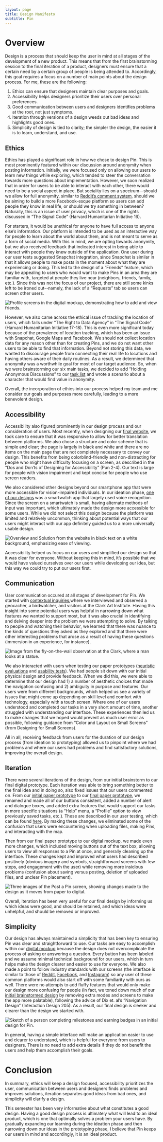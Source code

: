 ```yaml
---
layout: page
title: Design Manifesto
subtitle: Pin
---
```


# Overview

Design is a process that should keep the user in mind at all stages of the development of a new product. This means that from the first brainstorming session to the final iteration of a product, designers must ensure that a certain need by a certain group of people is being attended to. Accordingly, this goal requires a focus on a number of main points about the design process. For me, these are the following:

  1. Ethics can ensure that designers maintain clear purposes and goals.
  2. Accessibility helps designers prioritize their users over personal preferences.
  3. Good communication between users and designers identifies problems at the root, not just symptoms.
  4. Iteration through versions of a design weeds out bad ideas and highlights good ones.
  5. Simplicity of design is tied to clarity; the simpler the design, the easier it is to learn, understand, and use.

## Ethics

Ethics has played a significant role in how we chose to design Pin. This is most prominently featured within our discussion around anonymity when posting information. Initially, we were focused only on allowing our users to learn new things while exploring, which tended to steer the conversation towards more questions about implementation. However, we soon realized that in order for users to be able to interact with each other, there would need to be a social aspect in place. But sociality lies on a spectrum—should we allow for full anonymity, similar to [Reddit’s comment system](https://www.linkedin.com/pulse/anonymity-reddit-may-holding-social-network-back-its-thinks-caroline ), should we be aiming to build a more Facebook-esque platform so users can add people they know in real life, or should we try something in between? Naturally, this is an issue of user privacy, which is one of the rights discussed in “The Signal Code” (Harvard Humanitarian Initiative 16).

For starters, it would be unethical for anyone to have full access to anyone else’s information. Our platform is intended to be used as an interactive way for people to learn about the world about them, and is not meant to serve as a form of social media. With this in mind, we are opting towards anonymity, but we also received feedback that indicated interest in being able to interact with people they knew outside of the application. One user during our user tests suggested Snapchat integration, since Snapchat is similar in that it allows people to make posts in the moment about what they are experiencing or doing. This led to the design of a “Friends” feature, which may be appealing to users who would want to make Pins in an area they are familiar with, targeted at people they live near (neighbors, friends, family, etc.). Since this was not the focus of our project, there are still some kinks left to be ironed out--namely, the lack of a “Requests” tab so users can screen other users.

![Profile screens in the digital mockup, demonstrating how to add and view friends.](./manifesto/profile.png)

However, we also came across the ethical issue of tracking the location of users, which falls under “The Right to Data Agency” in “The Signal Code” (Harvard Humanitarian Initiative 17-18). This is even more significant today because of the prevalence of location tracking, which has been an issue with Snapchat, Google Maps and Facebook. We should not collect location data for any reason other than for creating Pins, and we do not want other users to be able to find that information. Beyond not storing this data, we wanted to discourage people from connecting their real life to locations and having others aware of their daily routines. As a result, we determined that anonymity was a worthwhile goal for most of our target audience. So, when we were brainstorming our six main tasks, we decided to add “Holding Anonymous Discussions” to our [task list](http://www.lester-lee.com/curious-places//2018/03/05/task_review/ ) and wrote a scenario about a character that would find value in anonymity.

Overall, the incorporation of ethics into our process helped my team and me consider our goals and purposes more carefully, leading to a more benevolent design.

## Accessibility

Accessibility also figured prominently in our design process and our consideration of users. Most recently, when designing our [final website](http://www.lester-lee.com/curious-places/), we took care to ensure that it was responsive to allow for better translation between platforms. We also chose a structure and color scheme that is simple and clear; the page is largely in black and white and there are no items on the main page that are not completely necessary to convey our design. This benefits from being colorblind-friendly and non-distracting for people who might have difficulty focusing on a screen, as described in the “Dos and Don’ts of Designing for Accessibility” (Pun 2-4). Our text is large for people with vision impairment and kept concise for people who use screen readers.

We also considered other designs beyond our smartphone app that were more accessible for vision-impaired individuals. In our ideation phase, [one of our designs](http://www.lester-lee.com/curious-places//2018/03/08/design_checkin/) was a smartwatch app that largely used voice recognition. Since the screen on a smartwatch is small, having alternate methods of input was important, which ultimately made the design more accessible for some users. While we did not select this design because the platform was limited and relatively uncommon, thinking about potential ways that our users might interact with our app definitely guided us to a more universally usable design.

![Overview and Solution from the website in black text on a white background, emphasizing ease of viewing.](./manifesto/website.png)

Accessibility helped us focus on our users and simplified our design so that it was clear for everyone. Without keeping this in mind, it’s possible that we would have valued ourselves over our users while developing our idea, but this way we could try to put our users first.

## Communication

User communication occured at all stages of development for Pin. We started with [contextual inquiries](http://www.lester-lee.com/curious-places//2018/02/26/ci_checkin/),where we interviewed and observed a geocacher, a birdwatcher, and visitors at the Clark Art Institute. Having this insight into some potential users was helpful in narrowing down what features we wanted to support most, but it was also crucial in identifying and delving deeper into the problem we were attempting to solve. By talking to people and watching their behavior, we learned that there was nuance to the kinds of questions they asked as they explored and that there were other interesting problems that arose as a result of having these questions (immersion in an experience, for instance).

![Image from the fly-on-the-wall observation at the Clark, where a man looks at a statue.](./manifesto/clark.png)

We also interacted with users when testing our paper prototypes ([heuristic evaluations](http://www.lester-lee.com/curious-places//2018/04/09/heuristic_eval/) and [usability tests](http://www.lester-lee.com/curious-places//2018/04/16/usability_tests/)). We had people sit down with our initial physical design and provide feedback. When we did this, we were able to determine that our design had 1) a number of aesthetic choices that made the navigation confusing and 2) ambiguity in purpose and features. Our users were from different backgrounds, which helped us see a variety of issues that might come up depending on skill level and comfort with technology, especially with a touch screen. Where one of our users understood and completed our tasks in a very short amount of time, another struggled with understanding our interface. These experiences then led us to make changes that we hoped would prevent as much user error as possible, following guidance from “Color and Layout on Small Screens” (from Designing for Small Screens).

All in all, receiving feedback from users for the duration of our design process (from ideation to prototyping) allowed us to pinpoint where we had problems and where our users had problems and find satisfactory solutions, improving the overall design.

## Iteration

There were several iterations of the design, from our initial brainstorm to our final digital prototype. Each iteration was able to bring something better to the final idea and in doing so, also fixed issues that our users commented on. From our [initial paper prototype](http://www.lester-lee.com/curious-places//2018/04/05/old_paper_prototype/) to our [final paper prototype](http://www.lester-lee.com/curious-places//2018/04/05/paper_prototype/), we renamed and made all of our buttons consistent, added a number of alert and dialogue boxes, and added extra features that would support our tasks in more specific situations (a “Help” menu, a “Profile” option to view previously saved tasks, etc.). These are described in our user testing, which can be found [here](http://www.lester-lee.com/curious-places//2018/04/16/usability_tests/). By making these changes, we eliminated some of the confusion that users were encountering when uploading files, making Pins, and interacting with the map.

Then from our final paper prototype to our digital mockup, we made even more changes, which included moving buttons out of the text box, allowing users to view all responses to a Pin at once, and generally cleaning up the interface. These changes kept and improved what users had described positively (obvious imagery and symbols, straightforward screens with few steps, and engagement with the user) while removing more insidious problems (confusion about saving versus posting, deletion of uploaded files, and unclear Pin placement).

![Three images of the Post a Pin screen, showing changes made to the design as it moves from paper to digital.](./manifesto/prototypes.png)

Overall, iteration has been very useful for our final design by informing us which ideas were good, and should be retained, and which ideas were unhelpful, and should be removed or improved.

## Simplicity

Our design has always maintained a simplicity that has been key to ensuring Pin was clear and straightforward to use. Our tasks are easy to accomplish within our [digital mockup](http://www.lester-lee.com/curious-places//2018/04/19/digital_mockup/) because the design does not overcomplicate the process of asking or answering a question. Every button has been labeled and we assume minimal technical background for our users, which in turn helps make the design clearer and easier to use for everyone. We also made a point to follow industry standards with our screens (the interface is similar to those of [Reddit](https://www.reddit.com/), [Facebook](https://www.facebook.com/), and [Instagram](https://www.instagram.com/)) so any user of these common platforms would also start off with some familiarity with ours as well. There were no attempts to add fluffy features that would only make our design more confusing for people (in fact, we toned down much of our [initial brainstormed design](http://www.lester-lee.com/curious-places//2018/03/08/design_checkin/) by removing extra modes and screens to make the app more palatable), following the advice of Dix et. al’s “Navigation Design” (Interaction Design 205). As a result, our final design is sleeker and clearer than the design we started with.

![Sketch of a person completing milestones and earning badges in an initial design for Pin.](./manifesto/badges.jpg)

In general, having a simple interface will make an application easier to use and clearer to understand, which is helpful for everyone from users to designers. There is no need to add extra details if they do not benefit the users and help them accomplish their goals.

# Conclusion

In summary, ethics will keep a design focused, accessibility prioritizes the user, communication between users and designers finds problems and improves solutions, iteration separates good ideas from bad ones, and simplicity will clarify a design.

This semester has been very informative about what constitutes a good design. Having a good design process is ultimately what will lead to an ideal product, which is one that optimally solves a problem your users have. By gradually expanding our learning during the ideation phase and then narrowing down our ideas in the prototyping phase, I believe that Pin keeps our users in mind and accordingly, it is an ideal product.
